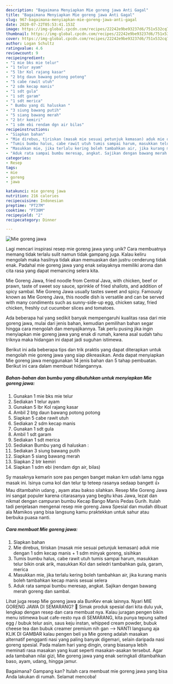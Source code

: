 ```yaml
---
description: "Bagaimana Menyiapkan Mie goreng jawa Anti Gagal"
title: "Bagaimana Menyiapkan Mie goreng jawa Anti Gagal"
slug: 967-bagaimana-menyiapkan-mie-goreng-jawa-anti-gagal
date: 2020-07-22T05:53:41.153Z
image: https://img-global.cpcdn.com/recipes/22242e9be93237d6/751x532cq70/mie-goreng-jawa-foto-resep-utama.jpg
thumbnail: https://img-global.cpcdn.com/recipes/22242e9be93237d6/751x532cq70/mie-goreng-jawa-foto-resep-utama.jpg
cover: https://img-global.cpcdn.com/recipes/22242e9be93237d6/751x532cq70/mie-goreng-jawa-foto-resep-utama.jpg
author: Logan Schultz
ratingvalue: 4.6
reviewcount: 9
recipeingredient:
- "1 mie bks mie telur"
- "1 telur ayam"
- "5 lbr Kol rajang kasar"
- "2 btg daun bawang potong potong"
- "5 cabe rawit utuh"
- "2 sdm kecap manis"
- "1 sdt gula"
- "1 sdt garam"
- "1 sdt merica"
- " Bumbu yang di haluskan "
- "3 siung bawang putih"
- "5 siang bawang merah"
- "2 btr kemiri"
- "1 sdm ebi rendam dgn air bilas"
recipeinstructions:
- "Siapkan bahan"
- "Mie direbus, tiriskan (masak mie sesuai petunjuk kemasan) aduk mie dengan 1 sdm kecap manis + 1 sdm minyak goreng, sisihkan"
- "Tumis bumbu halus, cabe rawit utuh tumis sampai harum, masukkan telur bikin orak arik, masukkan Kol dan seledri tambahkan gula, garam, merica"
- "Masukkan mie, jika terlalu kering boleh tambahkan air, jika kurang manis boleh tambahkan kecap manis sesuai selera"
- "Aduk rata sampai bumbu meresap, angkat. Sajikan dengan bawang merah goreng dan sambal."
categories:
- Resep
tags:
- mie
- goreng
- jawa

katakunci: mie goreng jawa 
nutrition: 216 calories
recipecuisine: Indonesian
preptime: "PT27M"
cooktime: "PT30M"
recipeyield: "2"
recipecategory: Dinner

---
```



![Mie goreng jawa](https://img-global.cpcdn.com/recipes/22242e9be93237d6/751x532cq70/mie-goreng-jawa-foto-resep-utama.jpg)

Lagi mencari inspirasi resep mie goreng jawa yang unik? Cara membuatnya memang tidak terlalu sulit namun tidak gampang juga. Kalau keliru mengolah maka hasilnya tidak akan memuaskan dan justru cenderung tidak enak. Padahal mie goreng jawa yang enak selayaknya memiliki aroma dan cita rasa yang dapat memancing selera kita.

Mie Goreng Jawa, fried noodle from Central Java, with chicken, beef or prawn, taste of sweet soy sauce, sprinkle of fried shallots, and addition of spicy sambal. Mie Goreng Jawa usually tastes sweet and spicy. Famously known as Mie Goreng Java, this noodle dish is versatile and can be served with many condiments such as sunny-side-up egg, chicken satay, fried chicken, freshly cut cucumber slices and tomatoes.

Ada beberapa hal yang sedikit banyak mempengaruhi kualitas rasa dari mie goreng jawa, mulai dari jenis bahan, kemudian pemilihan bahan segar hingga cara mengolah dan menyajikannya. Tak perlu pusing jika ingin menyiapkan mie goreng jawa yang enak di rumah, karena asal sudah tahu triknya maka hidangan ini dapat jadi suguhan istimewa.


Berikut ini ada beberapa tips dan trik praktis yang dapat diterapkan untuk mengolah mie goreng jawa yang siap dikreasikan. Anda dapat menyiapkan Mie goreng jawa menggunakan 14 jenis bahan dan 5 tahap pembuatan. Berikut ini cara dalam membuat hidangannya.

<!--inarticleads1-->

##### Bahan-bahan dan bumbu yang dibutuhkan untuk menyiapkan Mie goreng jawa:

1. Gunakan 1 mie bks mie telur
1. Sediakan 1 telur ayam
1. Gunakan 5 lbr Kol rajang kasar
1. Ambil 2 btg daun bawang potong potong
1. Siapkan 5 cabe rawit utuh
1. Sediakan 2 sdm kecap manis
1. Gunakan 1 sdt gula
1. Ambil 1 sdt garam
1. Sediakan 1 sdt merica
1. Sediakan  Bumbu yang di haluskan :
1. Sediakan 3 siung bawang putih
1. Siapkan 5 siang bawang merah
1. Siapkan 2 btr kemiri
1. Siapkan 1 sdm ebi (rendam dgn air, bilas)


Sy masaknya kemarin sore pas pengen banget makan krn udah lama ngga masak ini. Isinya cuma kol dan telur tp teteep rasanya sedaap bangett 👍 Mau ditambahin udang , ayam atau bakso silahkan. Resep Mie Goreng Jawa ini sangat populer karena citarasanya yang begitu khas Jawa, lezat dan nikmat dengan campuran bumbu Kecap Bango Manis Pedas Gurih. Itulah tadi penjelasan mengenai resep mie goreng Jawa Spesial dan mudah dibuat ala Mamikos yang bisa langsung kamu praktekkan untuk sahur atau berbuka puasa nanti. 

<!--inarticleads2-->

##### Cara membuat Mie goreng jawa:

1. Siapkan bahan
1. Mie direbus, tiriskan (masak mie sesuai petunjuk kemasan) aduk mie dengan 1 sdm kecap manis + 1 sdm minyak goreng, sisihkan
1. Tumis bumbu halus, cabe rawit utuh tumis sampai harum, masukkan telur bikin orak arik, masukkan Kol dan seledri tambahkan gula, garam, merica
1. Masukkan mie, jika terlalu kering boleh tambahkan air, jika kurang manis boleh tambahkan kecap manis sesuai selera
1. Aduk rata sampai bumbu meresap, angkat. Sajikan dengan bawang merah goreng dan sambal.


Lihat juga resep Mie goreng jawa ala BunKev enak lainnya. Nyari MIE GORENG JAWA DI SEMARANG? 🙂 Simak produk spesial dari kita dulu yuk, lengkap dengan resep dan cara membuat nya. Kalau juragan pengen bikin menu istimewa buat cafe-resto nya di SEMARANG, kita punya tepung salted egg / bubuk telur asin, saus keju instan, whipped cream powder, bubuk cheese tea dan bubuk creamer premium nih gan --&gt; NANTI langsung aja KLIK DI GAMBAR kalau pengen beli ya Mie goreng adalah masakan alternatif pengganti nasi yang paling banyak digemari, selain daripada nasi goreng spesial. Pada malam hari yang dingin, orang biasanya lebih meminati rasa masakan yang kuat seperti masakan-asakan tersebut. Agar ada tambahan nilai gizi, Mie goreng jawa yang enak seringkali ditambahkan baso, ayam, udang, hingga jamur. 

Bagaimana? Gampang kan? Itulah cara membuat mie goreng jawa yang bisa Anda lakukan di rumah. Selamat mencoba!
